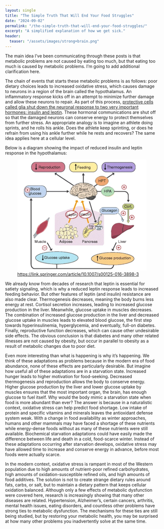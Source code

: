 ```yaml
---
layout: single
title: "The Simple Truth That Will End Your Food Struggles"
date: "2024-09-02"
permalink: "/the-simple-truth-that-will-end-your-food-struggles/"
excerpt: "A simplified explanation of how we get sick."
header:
  teaser: "/assets/images/strong+brain.png"
---
```


The main idea I’ve been communicating through these posts is that metabolic problems are not caused by eating too much, but that eating too much is caused by metabolic problems. I’m going to add additional clarification here.

The chain of events that starts these metabolic problems is as follows: poor dietary choices leads to increased oxidative stress, which causes damage to neurons in a region of the brain called the hypothalamus. An inflammatory response kicks off in an attempt to minimize further damage and allow these neurons to repair. As part of this process, [protective cells called glia shut down the neuronal response to two very important hormones: insulin and leptin](https://www.ncbi.nlm.nih.gov/pmc/articles/PMC5253392/). These hormonal communications are shut off so that the damaged neurons can conserve energy to protect themselves from further stress. An appropriate analogy is to imagine an athlete doing sprints, and he rolls his ankle. Does the athlete keep sprinting, or does he refrain from using his ankle further while he rests and recovers? The same idea applies here at a cellular level.

Below is a diagram showing the impact of reduced insulin and leptin response in the hypothalamus:

<figure>
    <img src="/assets/images/leptin+resistance+diagram.png"
         alt="Leptin Resistance Diagram">
    <figcaption><a href="https://link.springer.com/article/10.1007/s00125-016-3898-3">https://link.springer.com/article/10.1007/s00125-016-3898-3</a></figcaption>
</figure>

We already know from decades of research that leptin is essential for satiety signaling, which is why a reduced leptin response leads to increased feeding behavior. But other features of leptin (and insulin) resistance are also made clear. Thermogenesis decreases, meaning the body burns less energy at rest. Cortisol secretion increases, leading to increased glucose production in the liver. Meanwhile, glucose uptake in muscles decreases. The combination of increased glucose production in the liver and decreased glucose uptake in muscles leads to elevated blood glucose, the first step towards hyperinsulinemia, hyperglycemia, and eventually, full-on diabetes. Finally, reproductive function decreases, which can cause other undesirable side effects. The obvious conclusion is that diabetes and many other related illnesses are not caused by obesity, but occur in parallel to obesity as a result of metabolic changes due to poor diet.

Even more interesting than what is happening is why it’s happening. We think of these adaptations as problems because in the modern era of food abundance, none of these effects are particularly desirable. But imagine how useful all of these adaptations are in a starvation state. Increased hunger leads to higher motivation for food-seeking. Decreased thermogenesis and reproduction allows the body to conserve energy. Higher glucose production by the liver and lower glucose uptake by muscles ensures that the most important organ, the brain, has enough glucose to fuel itself. Why would the body mimic a starvation state when food is more abundant than ever? The answer is because in a naturalistic context, oxidative stress can help predict food shortage. Low intake of protein and specific vitamins and minerals leaves the antioxidant defense system weak. With a change in food availability as winter approaches, humans and other mammals may have faced a shortage of these nutrients while energy-dense foods without as many of these nutrients were still available. Biochemical starvation adaptations could have easily made the difference between life and death in a cold, food-scarce winter. Instead of these adaptations occurring after starvation develops, oxidative stress may have allowed time to increase and conserve energy in advance, before most foods were actually scarce.

In the modern context, oxidative stress is rampant in most of the Western population due to high amounts of nutrient-poor refined carbohydrates, high amounts of oxidation-susceptible refined oils, and high amounts of food additives. The solution is not to create strange dietary rules around fats, carbs, or salt, but to maintain a dietary pattern that keeps cellular oxidation balanced. Although only a few effects of metabolic dysfunction were covered here, research is increasingly showing that many other diseases are related. Hypertension, Alzheimer’s, certain cancers, arthritis, mental health issues, eating disorders, and countless other problems have strong ties to metabolic dysfunction. The mechanisms for these ties are still being studied, but by restoring your metabolic health, you may be surprised at how many other problems you inadvertently solve at the same time.
